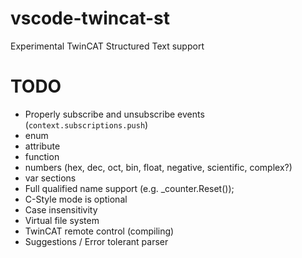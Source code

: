 # vscode-twincat-st
Experimental TwinCAT Structured Text support

# TODO
- Properly subscribe and unsubscribe events (`context.subscriptions.push`)
- enum
- attribute
- function
- numbers (hex, dec, oct, bin, float, negative, scientific, complex?)
- var sections
- Full qualified name support (e.g. _counter.Reset());
- C-Style mode is optional
- Case insensitivity
- Virtual file system
- TwinCAT remote control (compiling)
- Suggestions / Error tolerant parser